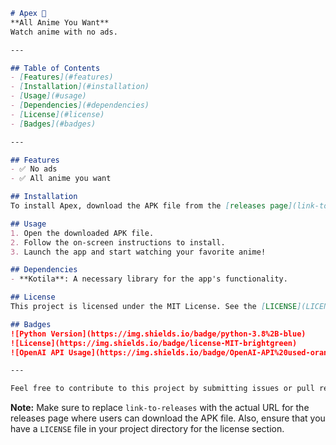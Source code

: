 ```markdown
# Apex 🎯
**All Anime You Want**  
Watch anime with no ads.

---

## Table of Contents
- [Features](#features)
- [Installation](#installation)
- [Usage](#usage)
- [Dependencies](#dependencies)
- [License](#license)
- [Badges](#badges)

---

## Features
- ✅ No ads
- ✅ All anime you want

## Installation
To install Apex, download the APK file from the [releases page](link-to-releases).

## Usage
1. Open the downloaded APK file.
2. Follow the on-screen instructions to install.
3. Launch the app and start watching your favorite anime!

## Dependencies
- **Kotila**: A necessary library for the app's functionality.

## License
This project is licensed under the MIT License. See the [LICENSE](LICENSE) file for more details.

## Badges
![Python Version](https://img.shields.io/badge/python-3.8%2B-blue)
![License](https://img.shields.io/badge/license-MIT-brightgreen)
![OpenAI API Usage](https://img.shields.io/badge/OpenAI-API%20used-orange)

---

Feel free to contribute to this project by submitting issues or pull requests!
```

**Note:** Make sure to replace `link-to-releases` with the actual URL for the releases page where users can download the APK file. Also, ensure that you have a `LICENSE` file in your project directory for the license section.
